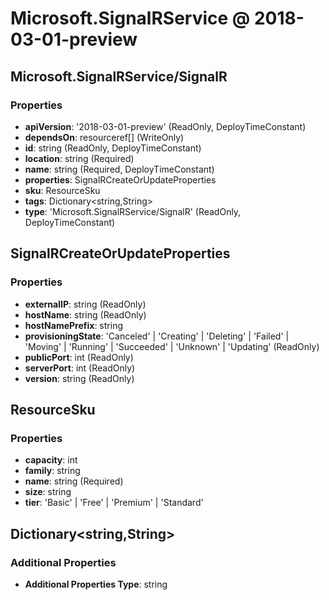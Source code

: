 # Microsoft.SignalRService @ 2018-03-01-preview

## Microsoft.SignalRService/SignalR
### Properties
* **apiVersion**: '2018-03-01-preview' (ReadOnly, DeployTimeConstant)
* **dependsOn**: resourceref[] (WriteOnly)
* **id**: string (ReadOnly, DeployTimeConstant)
* **location**: string (Required)
* **name**: string (Required, DeployTimeConstant)
* **properties**: SignalRCreateOrUpdateProperties
* **sku**: ResourceSku
* **tags**: Dictionary<string,String>
* **type**: 'Microsoft.SignalRService/SignalR' (ReadOnly, DeployTimeConstant)

## SignalRCreateOrUpdateProperties
### Properties
* **externalIP**: string (ReadOnly)
* **hostName**: string (ReadOnly)
* **hostNamePrefix**: string
* **provisioningState**: 'Canceled' | 'Creating' | 'Deleting' | 'Failed' | 'Moving' | 'Running' | 'Succeeded' | 'Unknown' | 'Updating' (ReadOnly)
* **publicPort**: int (ReadOnly)
* **serverPort**: int (ReadOnly)
* **version**: string (ReadOnly)

## ResourceSku
### Properties
* **capacity**: int
* **family**: string
* **name**: string (Required)
* **size**: string
* **tier**: 'Basic' | 'Free' | 'Premium' | 'Standard'

## Dictionary<string,String>
### Additional Properties
* **Additional Properties Type**: string

